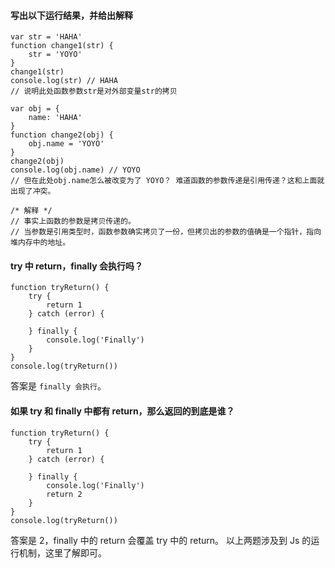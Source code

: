 #### 写出以下运行结果，并给出解释
```
var str = 'HAHA'
function change1(str) {
    str = 'YOYO'
}
change1(str)
console.log(str) // HAHA
// 说明此处函数参数str是对外部变量str的拷贝

var obj = {
    name: 'HAHA'
}
function change2(obj) {
    obj.name = 'YOYO'
}
change2(obj)
console.log(obj.name) // YOYO
// 但在此处obj.name怎么被改变为了 YOYO？ 难道函数的参数传递是引用传递？这和上面就出现了冲突。

/* 解释 */
// 事实上函数的参数是拷贝传递的。
// 当参数是引用类型时，函数参数确实拷贝了一份，但拷贝出的参数的值确是一个指针，指向堆内存中的地址。
```

#### try 中 return，finally 会执行吗？
```
function tryReturn() {
    try {
        return 1
    } catch (error) {
        
    } finally {
        console.log('Finally')
    }
}
console.log(tryReturn())
```
答案是 `finally 会执行`。

#### 如果 try 和 finally 中都有 return，那么返回的到底是谁？
```
function tryReturn() {
    try {
        return 1
    } catch (error) {
        
    } finally {
        console.log('Finally')
        return 2
    }
}
console.log(tryReturn()) 
```
答案是 2，finally 中的 return 会覆盖 try 中的 return。
以上两题涉及到 Js 的运行机制，这里了解即可。